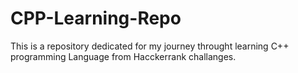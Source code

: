 # CPP-Learning-Repo

This is a repository dedicated for my journey throught learning C++ programming Language from Hacckerrank challanges. 
